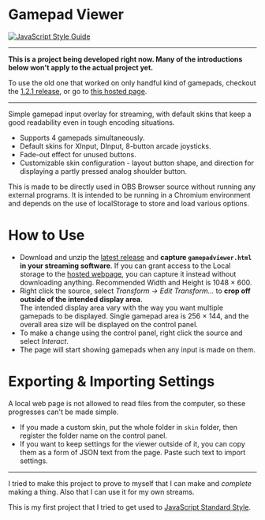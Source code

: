 # Gamepad Viewer

[![JavaScript Style Guide](https://img.shields.io/badge/code_style-standard-brightgreen.svg)][JavaScript Standard Style]

---

**This is a project being developed right now. Many of the introductions below won't apply to the actual project yet.**

To use the old one that worked on only handful kind of gamepads, checkout the [1.2.1 release](./releases/tag/1.2.1), or go to [this hosted page](https://dinir.github.io/gamepad-viewer/xboxpadviewer.html).

---

<!--screenshots-->

Simple gamepad input overlay for streaming, with default skins that keep a good readability even in tough encoding situations.

- Supports 4 gamepads simultaneously.
- Default skins for XInput, DInput, 8-button arcade joysticks.
- Fade-out effect for unused buttons.
- Customizable skin configuration - layout button shape, and direction for displaying a partly pressed analog shoulder button.

This is made to be directly used in OBS Browser source without running any external programs. It is intended to be running in a Chromium environment and depends on the use of localStorage to store and load various options.

# How to Use

- Download and unzip the [latest release] and **capture `gamepadviewer.html` in your streaming software**. If you can grant access to the Local storage to the [hosted webpage], you can capture it instead without downloading anything. Recommended Width and Height is 1048 × 600.
- Right click the source, select *Transform -> Edit Transform...* to **crop off outside of the intended display area**.  
  The intended display area vary with the way you want multiple gamepads to be displayed. Single gamepad area is 256 × 144, and the overall area size will be displayed on the control panel.
- To make a change using the control panel, right click the source and select *Interact*.
- The page will start showing gamepads when any input is made on them.

# Exporting & Importing Settings

A local web page is not allowed to read files from the computer, so these progresses can't be made simple.

- If you made a custom skin, put the whole folder in `skin` folder, then register the folder name on the control panel.
- If you want to keep settings for the viewer outside of it, you can copy them as a form of JSON text from the page. Paste such text to import settings.

---

I tried to make this project to prove to myself that I can make and *complete* making a thing. Also that I can use it for my own streams.

This is my first project that I tried to get used to [JavaScript Standard Style].

[hosted webpage]: ./gamepadviewer.html
[latest release]: ./releases/latest
[JavaScript Standard Style]: https://standardjs.com